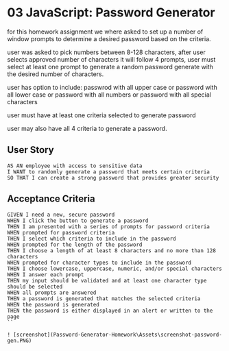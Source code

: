 # 03 JavaScript: Password Generator
for this homework assignment we where asked to set up a number of window prompts to determine a desired password based on the criteria.

user was asked to pick numbers between 8-128 characters, after user selects approved number of characters it will follow 4 prompts, user must select at least one prompt to
generate a random password generate with the desired number of characters.

user has option to include:
passwrod with all upper case
or
password with all lower case
or 
password with all numbers 
or
password with all special characters

user must have at least one criteria selected to generate password

user may also have all 4 criteria to generate a password.

## User Story

```
AS AN employee with access to sensitive data
I WANT to randomly generate a password that meets certain criteria
SO THAT I can create a strong password that provides greater security
```

## Acceptance Criteria

```
GIVEN I need a new, secure password
WHEN I click the button to generate a password
THEN I am presented with a series of prompts for password criteria
WHEN prompted for password criteria
THEN I select which criteria to include in the password
WHEN prompted for the length of the password
THEN I choose a length of at least 8 characters and no more than 128 characters
WHEN prompted for character types to include in the password
THEN I choose lowercase, uppercase, numeric, and/or special characters
WHEN I answer each prompt
THEN my input should be validated and at least one character type should be selected
WHEN all prompts are answered
THEN a password is generated that matches the selected criteria
WHEN the password is generated
THEN the password is either displayed in an alert or written to the page
``

! [screenshot](Password-Generator-Homework\Assets\screenshot-password-gen.PNG)